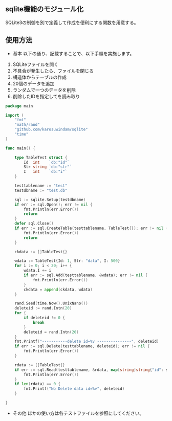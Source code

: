 ## sqlite機能のモジュール化

SQLite3の制御を別で定義して作成を便利にする関数を用意する。


## 使用方法

* 基本
以下の通り、記載することで、以下手順を実施します。
1. SQLiteファイルを開く
2. 不具合が発生したら、ファイルを閉じる
3. 構造体からテーブルの作成
4. 20個のデータを追加
5. ランダムで一つのデータを削除
6. 削除したIDを指定してを読み取り

```go:main.go
package main

import (
	"fmt"
	"math/rand"
	"github.com/karosuwindam/sqlite"
	"time"
)

func main() {

	type TableTest struct {
		Id  int    `db:"id"`
		Str string `db:"str"`
		I   int    `db:"i"`
	}

	testtablename := "test"
	testdbname := "test.db"

	sql := sqlite.Setup(testdbname)
	if err := sql.Open(); err != nil {
		fmt.Println(err.Error())
		return
	}
	defer sql.Close()
	if err := sql.CreateTable(testtablename, TableTest{}); err != nil {
		fmt.Println(err.Error())
		return
	}

	ckdata := []TableTest{}

	wdata := TableTest{Id: 1, Str: "data", I: 500}
	for i := 0; i < 20; i++ {
		wdata.I += i
		if err := sql.Add(testtablename, &wdata); err != nil {
			fmt.Println(err.Error())
		}
		ckdata = append(ckdata, wdata)
	}

	rand.Seed(time.Now().UnixNano())
	deleteid := rand.Intn(20)
	for {
		if deleteid != 0 {
			break
		}
		deleteid = rand.Intn(20)
	}
	fmt.Printf("-----------delete id=%v ---------------", deleteid)
	if err := sql.Delete(testtablename, deleteid); err != nil {
		fmt.Println(err.Error())
	}

	rdata := []TableTest{}
	if err := sql.Read(testtablename, &rdata, map[string]string{"id": strconv.Itoa(deleteid)}, sqlite.AND); err != nil {
		fmt.Println(err.Error())
	}
	if len(rdata) == 0 {
		fmt.Printf("No Delete data id=%v", deleteid)
	}

}
```


* その他
ほかの使い方は各テストファイルを参照にしてください。

